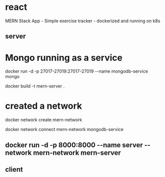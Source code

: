 # react
MERN Stack App - Simple exercise tracker - dockerized and running on k8s

server
-------------------

# Mongo running as a service

docker run -d -p 27017-27019:27017-27019 --name mongodb-service mongo
	
docker build -t mern-server . 
	 
# created a network     
docker network create mern-network
	 
docker network connect mern-network mongodb-service
	 
docker run -d -p 8000:8000 --name server --network mern-network mern-server
------------------------------------------------------------------------------------------------

client
-------------------------